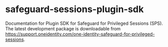 # safeguard-sessions-plugin-sdk
Documentation for Plugin SDK for Safeguard for Privileged Sessions (SPS). The latest development package is downloadable from https://support.oneidentity.com/one-identity-safeguard-for-privileged-sessions.
